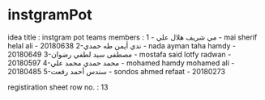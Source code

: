 # instgramPot

idea title : instgram pot
teams members :
1 - مي شريف هلال علي - mai sherif helal ali - 20180638 
2-ندي أيمن طه حمدي - nada ayman taha hamdy - 20180649
3-مصطفى سيد لطفي رضوان - mostafa said lotfy radwan - 20180597
4-محمد حمدي محمد علي - mohamed hamdy mohamed ali - 20180485
5-سندس أحمد رفعت - sondos ahmed refaat - 20180273

registiration sheet row no. : 13 
